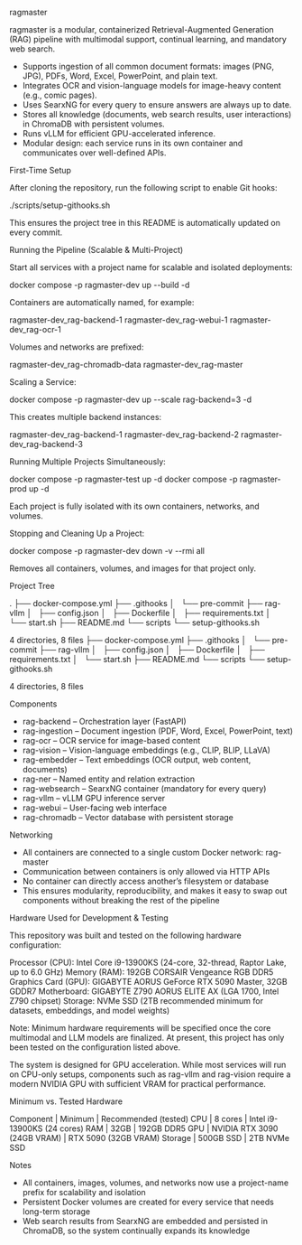ragmaster

ragmaster is a modular, containerized Retrieval-Augmented Generation (RAG) pipeline with multimodal support, continual learning, and mandatory web search.

- Supports ingestion of all common document formats: images (PNG, JPG), PDFs, Word, Excel, PowerPoint, and plain text.
- Integrates OCR and vision-language models for image-heavy content (e.g., comic pages).
- Uses SearxNG for every query to ensure answers are always up to date.
- Stores all knowledge (documents, web search results, user interactions) in ChromaDB with persistent volumes.
- Runs vLLM for efficient GPU-accelerated inference.
- Modular design: each service runs in its own container and communicates over well-defined APIs.

First-Time Setup

After cloning the repository, run the following script to enable Git hooks:

./scripts/setup-githooks.sh

This ensures the project tree in this README is automatically updated on every commit.

Running the Pipeline (Scalable & Multi-Project)

Start all services with a project name for scalable and isolated deployments:

docker compose -p ragmaster-dev up --build -d

Containers are automatically named, for example:

ragmaster-dev_rag-backend-1
ragmaster-dev_rag-webui-1
ragmaster-dev_rag-ocr-1

Volumes and networks are prefixed:

ragmaster-dev_rag-chromadb-data
ragmaster-dev_rag-master

Scaling a Service:

docker compose -p ragmaster-dev up --scale rag-backend=3 -d

This creates multiple backend instances:

ragmaster-dev_rag-backend-1
ragmaster-dev_rag-backend-2
ragmaster-dev_rag-backend-3

Running Multiple Projects Simultaneously:

docker compose -p ragmaster-test up -d
docker compose -p ragmaster-prod up -d

Each project is fully isolated with its own containers, networks, and volumes.

Stopping and Cleaning Up a Project:

docker compose -p ragmaster-dev down -v --rmi all

Removes all containers, volumes, and images for that project only.

Project Tree

<!-- PROJECT TREE START -->
.
├── docker-compose.yml
├── .githooks
│   └── pre-commit
├── rag-vllm
│   ├── config.json
│   ├── Dockerfile
│   ├── requirements.txt
│   └── start.sh
├── README.md
└── scripts
    └── setup-githooks.sh

4 directories, 8 files
├── docker-compose.yml
├── .githooks
│   └── pre-commit
├── rag-vllm
│   ├── config.json
│   ├── Dockerfile
│   ├── requirements.txt
│   └── start.sh
├── README.md
└── scripts
    └── setup-githooks.sh

4 directories, 8 files
<!-- PROJECT TREE END -->

Components

- rag-backend – Orchestration layer (FastAPI)
- rag-ingestion – Document ingestion (PDF, Word, Excel, PowerPoint, text)
- rag-ocr – OCR service for image-based content
- rag-vision – Vision-language embeddings (e.g., CLIP, BLIP, LLaVA)
- rag-embedder – Text embeddings (OCR output, web content, documents)
- rag-ner – Named entity and relation extraction
- rag-websearch – SearxNG container (mandatory for every query)
- rag-vllm – vLLM GPU inference server
- rag-webui – User-facing web interface
- rag-chromadb – Vector database with persistent storage

Networking

- All containers are connected to a single custom Docker network: rag-master
- Communication between containers is only allowed via HTTP APIs
- No container can directly access another’s filesystem or database
- This ensures modularity, reproducibility, and makes it easy to swap out components without breaking the rest of the pipeline

Hardware Used for Development & Testing

This repository was built and tested on the following hardware configuration:

Processor (CPU): Intel Core i9-13900KS (24-core, 32-thread, Raptor Lake, up to 6.0 GHz)
Memory (RAM): 192GB CORSAIR Vengeance RGB DDR5
Graphics Card (GPU): GIGABYTE AORUS GeForce RTX 5090 Master, 32GB GDDR7
Motherboard: GIGABYTE Z790 AORUS ELITE AX (LGA 1700, Intel Z790 chipset)
Storage: NVMe SSD (2TB recommended minimum for datasets, embeddings, and model weights)

Note: Minimum hardware requirements will be specified once the core multimodal and LLM models are finalized. At present, this project has only been tested on the configuration listed above.

The system is designed for GPU acceleration. While most services will run on CPU-only setups, components such as rag-vllm and rag-vision require a modern NVIDIA GPU with sufficient VRAM for practical performance.

Minimum vs. Tested Hardware

Component | Minimum | Recommended (tested)
CPU | 8 cores | Intel i9-13900KS (24 cores)
RAM | 32GB | 192GB DDR5
GPU | NVIDIA RTX 3090 (24GB VRAM) | RTX 5090 (32GB VRAM)
Storage | 500GB SSD | 2TB NVMe SSD

Notes

- All containers, images, volumes, and networks now use a project-name prefix for scalability and isolation
- Persistent Docker volumes are created for every service that needs long-term storage
- Web search results from SearxNG are embedded and persisted in ChromaDB, so the system continually expands its knowledge
